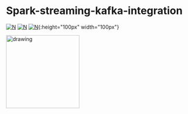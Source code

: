 # Spark-streaming-kafka-integration

[![N](https://www.python.org/static/img/python-logo.png)](https://www.python.org/) [![N](http://spark.apache.org/images/spark-logo-trademark.png)](http://spark.apache.org/) [![N](https://static01.nyt.com/images/2014/08/10/magazine/10wmt/10wmt-superJumbo-v4.jpg)](https://apps.twitter.com/){:height="100px" width="100px"}

<img src="https://static01.nyt.com/images/2014/08/10/magazine/10wmt/10wmt-superJumbo-v4.jpg" alt="drawing" style="width:200px;"/>
